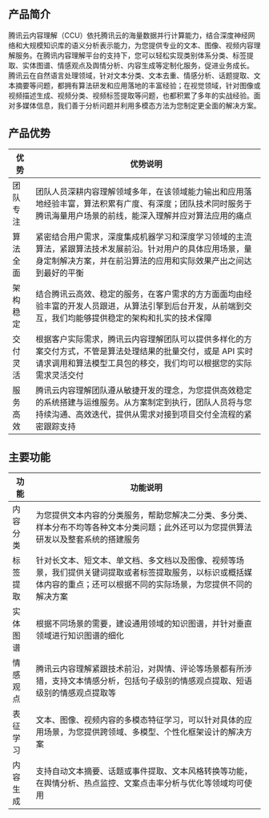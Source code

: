 ## 产品简介
腾讯云内容理解（CCU）依托腾讯云的海量数据并行计算能力，结合深度神经网络和大规模知识库的语义分析表示能力，为您提供专业的文本、图像、视频内容理解服务。在腾讯内容理解平台的支持下，您可以轻松实现类别体系分类、标签提取、实体图谱、情感观点及舆情分析、内容生成等定制化服务，促进业务成长。
腾讯云在自然语言处理领域，针对文本分类、文本去重、情感分析、话题提取、文本摘要等问题，都拥有算法研发和应用落地的丰富经验；在视觉领域，针对图像或视频描述生成、视频分类、视频标签提取等问题，也都积累了多年的实战经验。面对多媒体信息，我们善于分析问题并利用多模态方法为您制定更全面的解决方案。

## 产品优势

| 优势 | 优势说明 |
|---------|---------|
| 团队专注 | 团队人员深耕内容理解领域多年，在该领域能力输出和应用落地经验丰富，算法积累有广度、有深度；团队技术同时服务于腾讯海量用户场景的前线，能深入理解并应对算法应用的痛点 |
| 算法全面 | 紧密结合用户需求，深度集成机器学习和深度学习领域的主流算法，紧跟算法技术发展前沿。针对用户的具体应用场景，量身定制解决方案，并在前沿算法的应用和实际效果产出之间达到最好的平衡 |
| 架构稳定 | 结合腾讯云高效、稳定的服务，在客户需求的方方面面均由经验丰富的开发人员跟进，从算法引擎到后台开发，从前端到交互，我们均能够提供稳定的架构和扎实的技术保障 |
| 交付灵活 | 根据客户实际需求，腾讯云内容理解团队可以提供多样化的方案交付方式，不管是算法处理结果的批量交付，或是 API 实时请求调用和算法模型工具包的移交，我们均可以根据您的实际需求灵活交付 |
| 服务高效 | 腾讯云内容理解团队遵从敏捷开发的理念，为您提供高效稳定的系统搭建与运维服务。从方案制定到执行，团队人员将与您持续沟通、高效迭代，提供从需求对接到项目交付全流程的紧密跟踪支持 |

## 主要功能

| 功能 | 功能说明 |
|---------|---------|
| 内容分类 | 为您提供文本内容的分类服务，帮助您解决二分类、多分类、样本分布不均等各种文本分类问题；此外还可以为您提供算法研发以及整套系统的搭建服务 |
| 标签提取 | 针对长文本、短文本、单文档、多文档以及图像、视频等场景，我们提供关键词提取或者标签提取服务，以标识或概括媒体内容的重点；还可以根据不同的实际场景，为您提供不同的解决方案 |
| 实体图谱 | 根据不同场景的需要，建设通用领域的知识图谱，并针对垂直领域进行知识图谱的细化 |
| 情感观点 | 腾讯云内容理解紧跟技术前沿，对舆情、评论等场景都有所涉猎，支持文本情感分析，包括句子级别的情感观点提取、短语级别的情感观点提取等 |
| 表征学习 | 文本、图像、视频内容的多模态特征学习，可以针对具体的应用场景，为您提供跨领域、多模型、个性化框架设计的解决方案 |
| 内容生成 | 支持自动文本摘要、话题或事件提取、文本风格转换等功能，在舆情分析、热点监控、文案点击率分析与优化等领域均可使用 |

